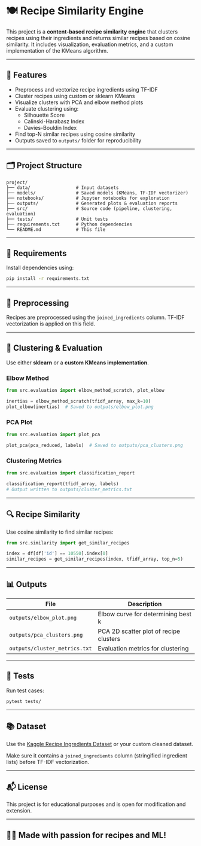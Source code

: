 # 🍽️ Recipe Similarity Engine

This project is a **content-based recipe similarity engine** that clusters recipes using their ingredients and returns similar recipes based on cosine similarity. It includes visualization, evaluation metrics, and a custom implementation of the KMeans algorithm.

---

## 📌 Features

- Preprocess and vectorize recipe ingredients using TF-IDF
- Cluster recipes using custom or sklearn KMeans
- Visualize clusters with PCA and elbow method plots
- Evaluate clustering using:
  - Silhouette Score
  - Calinski-Harabasz Index
  - Davies-Bouldin Index
- Find top-N similar recipes using cosine similarity
- Outputs saved to `outputs/` folder for reproducibility

---

## 🗂️ Project Structure

```
project/
├── data/                 # Input datasets
├── models/               # Saved models (KMeans, TF-IDF vectorizer)
├── notebooks/            # Jupyter notebooks for exploration
├── outputs/              # Generated plots & evaluation reports
├── src/                  # Source code (pipeline, clustering, evaluation)
├── tests/                # Unit tests
├── requirements.txt      # Python dependencies
└── README.md             # This file
```

---

## 🧪 Requirements

Install dependencies using:

```bash
pip install -r requirements.txt
```

---

## 🧼 Preprocessing

Recipes are preprocessed using the `joined_ingredients` column. TF-IDF vectorization is applied on this field.

---

## 🤖 Clustering & Evaluation

Use either **sklearn** or a **custom KMeans implementation**.

### Elbow Method

```python
from src.evaluation import elbow_method_scratch, plot_elbow

inertias = elbow_method_scratch(tfidf_array, max_k=10)
plot_elbow(inertias)  # Saved to outputs/elbow_plot.png
```

### PCA Plot

```python
from src.evaluation import plot_pca

plot_pca(pca_reduced, labels)  # Saved to outputs/pca_clusters.png
```

### Clustering Metrics

```python
from src.evaluation import classification_report

classification_report(tfidf_array, labels)
# Output written to outputs/cluster_metrics.txt
```

---

## 🔍 Recipe Similarity

Use cosine similarity to find similar recipes:

```python
from src.similarity import get_similar_recipes

index = df[df['id'] == 10550].index[0]
similar_recipes = get_similar_recipes(index, tfidf_array, top_n=5)
```

---

## 📊 Outputs

| File                        | Description                            |
|----------------------------|----------------------------------------|
| `outputs/elbow_plot.png`   | Elbow curve for determining best k     |
| `outputs/pca_clusters.png` | PCA 2D scatter plot of recipe clusters |
| `outputs/cluster_metrics.txt` | Evaluation metrics for clustering |

---

## 🧪 Tests

Run test cases:

```bash
pytest tests/
```

---

## 📚 Dataset

Use the [Kaggle Recipe Ingredients Dataset](https://www.kaggle.com/kaggle/recipe-ingredients-dataset) or your custom cleaned dataset.

Make sure it contains a `joined_ingredients` column (stringified ingredient lists) before TF-IDF vectorization.

---

## 📬 License

This project is for educational purposes and is open for modification and extension.

---

## 👨‍🍳 Made with passion for recipes and ML!
